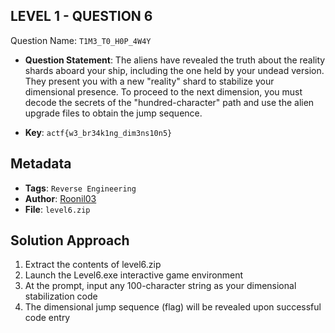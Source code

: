 ## LEVEL 1 - QUESTION 6

Question Name: `T1M3_T0_H0P_4W4Y`

- **Question Statement**: The aliens have revealed the truth about the reality shards aboard your ship, including the one held by your undead version. They present you with a new "reality" shard to stabilize your dimensional presence. To proceed to the next dimension, you must decode the secrets of the "hundred-character" path and use the alien upgrade files to obtain the jump sequence.

- **Key**: `actf{w3_br34k1ng_dim3ns10n5}`

## Metadata
- **Tags**: `Reverse Engineering`
- **Author**: [Roonil03](https://github.com/Roonil03)
- **File**: `level6.zip`

## Solution Approach
1. Extract the contents of level6.zip
2. Launch the Level6.exe interactive game environment
3. At the prompt, input any 100-character string as your dimensional stabilization code
4. The dimensional jump sequence (flag) will be revealed upon successful code entry
